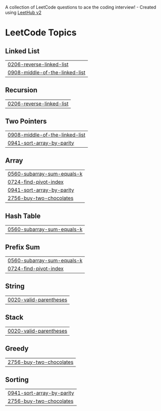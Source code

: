 A collection of LeetCode questions to ace the coding interview! - Created using [LeetHub v2](https://github.com/arunbhardwaj/LeetHub-2.0)
<!---LeetCode Topics Start-->
# LeetCode Topics
## Linked List
|  |
| ------- |
| [0206-reverse-linked-list](https://github.com/alimgty/Leet_V2/tree/master/0206-reverse-linked-list) |
| [0908-middle-of-the-linked-list](https://github.com/alimgty/Leet_V2/tree/master/0908-middle-of-the-linked-list) |
## Recursion
|  |
| ------- |
| [0206-reverse-linked-list](https://github.com/alimgty/Leet_V2/tree/master/0206-reverse-linked-list) |
## Two Pointers
|  |
| ------- |
| [0908-middle-of-the-linked-list](https://github.com/alimgty/Leet_V2/tree/master/0908-middle-of-the-linked-list) |
| [0941-sort-array-by-parity](https://github.com/alimgty/Leet_V2/tree/master/0941-sort-array-by-parity) |
## Array
|  |
| ------- |
| [0560-subarray-sum-equals-k](https://github.com/alimgty/Leet_V2/tree/master/0560-subarray-sum-equals-k) |
| [0724-find-pivot-index](https://github.com/alimgty/Leet_V2/tree/master/0724-find-pivot-index) |
| [0941-sort-array-by-parity](https://github.com/alimgty/Leet_V2/tree/master/0941-sort-array-by-parity) |
| [2756-buy-two-chocolates](https://github.com/alimgty/Leet_V2/tree/master/2756-buy-two-chocolates) |
## Hash Table
|  |
| ------- |
| [0560-subarray-sum-equals-k](https://github.com/alimgty/Leet_V2/tree/master/0560-subarray-sum-equals-k) |
## Prefix Sum
|  |
| ------- |
| [0560-subarray-sum-equals-k](https://github.com/alimgty/Leet_V2/tree/master/0560-subarray-sum-equals-k) |
| [0724-find-pivot-index](https://github.com/alimgty/Leet_V2/tree/master/0724-find-pivot-index) |
## String
|  |
| ------- |
| [0020-valid-parentheses](https://github.com/alimgty/Leet_V2/tree/master/0020-valid-parentheses) |
## Stack
|  |
| ------- |
| [0020-valid-parentheses](https://github.com/alimgty/Leet_V2/tree/master/0020-valid-parentheses) |
## Greedy
|  |
| ------- |
| [2756-buy-two-chocolates](https://github.com/alimgty/Leet_V2/tree/master/2756-buy-two-chocolates) |
## Sorting
|  |
| ------- |
| [0941-sort-array-by-parity](https://github.com/alimgty/Leet_V2/tree/master/0941-sort-array-by-parity) |
| [2756-buy-two-chocolates](https://github.com/alimgty/Leet_V2/tree/master/2756-buy-two-chocolates) |
<!---LeetCode Topics End-->